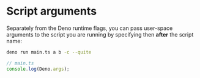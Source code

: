 # Script arguments

Separately from the Deno runtime flags, you can pass user-space arguments to the script you are running by specifying then **after** the script name:

```bash
deno run main.ts a b -c --quite
```

```ts
// main.ts
console.log(Deno.args);
```
